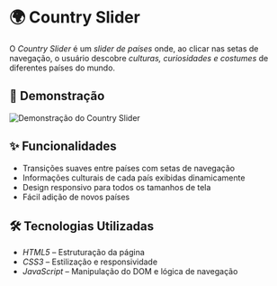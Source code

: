 # 🌍 Country Slider

O *Country Slider* é um *slider de países* onde, ao clicar nas setas de navegação, o usuário descobre *culturas, curiosidades e costumes* de diferentes países do mundo.

## 📸 Demonstração

![Demonstração do Country Slider](https://github.com/SayuriNakashima/country-slider/raw/main/imagens/demo.jpg)

## ✨ Funcionalidades

- Transições suaves entre países com setas de navegação
- Informações culturais de cada país exibidas dinamicamente
- Design responsivo para todos os tamanhos de tela
- Fácil adição de novos países

## 🛠️ Tecnologias Utilizadas

- *HTML5* – Estruturação da página
- *CSS3* – Estilização e responsividade
- *JavaScript* – Manipulação do DOM e lógica de navegação


